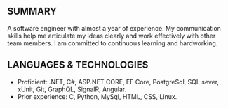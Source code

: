 ## SUMMARY ##
A software engineer with almost a year of experience. My communication skills help me articulate my ideas clearly and work effectively with other team members. I am committed to continuous learning and hardworking.

## LANGUAGES & TECHNOLOGIES ##
* Proficient: .NET, C#, ASP.NET CORE, EF Core, PostgreSql, SQL sever, xUnit, Git, GraphQL, SignalR, Angular.
* Prior experience: C, Python, MySql, HTML, CSS, Linux.
